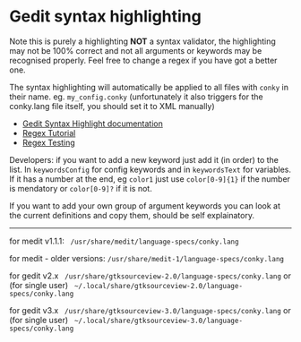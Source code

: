 # Gedit syntax highlighting

Note this is purely a highlighting **NOT** a syntax validator, the highlighting may not be 100% correct and not all arguments or keywords may be recognised properly. Feel free to change a regex if you have got a better one.

The syntax highlighting will automatically be applied to all files with `conky` in their name. eg. `my_config.conky` (unfortunately it also triggers for the conky.lang file itself, you should set it to XML manually)

 *  [Gedit Syntax Highlight documentation](https://developer.gnome.org/gtksourceview/stable/lang-reference.html)
 * [Regex Tutorial](http://www.rexegg.com/)
 * [Regex Testing](https://regex101.com/)

Developers: if you want to add a new keyword just add it (in order) to the list. In `keywordsConfig` for config keywords and in `keywordsText` for variables. If it has a number at the end, eg `color1` just use `color[0-9]{1}` if the number is mendatory or `color[0-9]?` if it is not.

If you want to add your own group of argument keywords you can look at the current definitions and copy them, should be self explainatory.

***

 for medit v1.1.1:
` /usr/share/medit/language-specs/conky.lang`

 for medit - older versions:
 `/usr/share/medit-1/language-specs/conky.lang`

 for gedit v2.x
` /usr/share/gtksourceview-2.0/language-specs/conky.lang`
 or (for single user)
` ~/.local/share/gtksourceview-2.0/language-specs/conky.lang`

 for gedit v3.x
` /usr/share/gtksourceview-3.0/language-specs/conky.lang`
 or (for single user)
` ~/.local/share/gtksourceview-3.0/language-specs/conky.lang`
